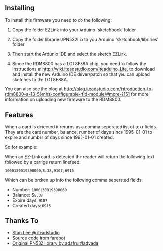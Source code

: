 
Installing
----------

To install this firmware you need to do the following:

1. Copy the folder EZLink into your Arduino 'sketchbook' folder

2. Copy the folder libraries/PN532Lib to you Arduino 'sketchbook/libriries' folder

3. Then start the Ardunio IDE and select the sketch EZLink.

4. Since the RDM8800 has a LGT8F88A chip, you need to follow the instructions at 
http://wiki.iteadstudio.com/Iteaduino_Lite, to download and install the new Arduino IDE driver/patch so that you
can upload sketches to the LGT8F88A.

You can also see the blog at http://blog.iteadstudio.com/introduction-to-rdm8800-a-13-56mhz-configurable-rfid-module/#more-2151 for more information
on uploading new firmware to the RDM8800.

Features
--------

When a card is detected it returns as a comma seperated list of text fields.
They are the card number, balance, number of days since 1995-01-01 to expire 
and number of days since 1995-01-01 created.

So for example:

When an EZ-Link card is detected the reader will return the following text followed by a carrige return linefeed:

`1000130019390060,8.38,9107,6915`

Which can be broken up into the following comma seperated fields:

+ Number: `1000130019390060`
+ Balance: $`8.38`
+ Expire days: `9107`
+ Created days: `6915`

Thanks To
---------

+ [Stan Lee @ iteadstudio](Lizq@iteadstudio.com)
+ [Source code from farebot](https://github.com/codebutler/farebot)
+ [Original PN532 library by adafruit/ladyada](http://www.adafruit.com)





